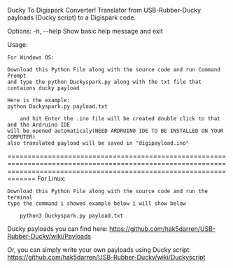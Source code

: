 Ducky To Digispark Converter!
Translator from USB-Rubber-Ducky payloads (Ducky script) to a Digispark code.

Options:
  -h, --help            Show basic help message and exit

Usage:

    For Windows OS:
    
    Download this Python File along with the source code and run Command Prompt
    and type the python Duckyspark.py along with the txt file that contaions ducky payload
    
    Here is the example:
    python Duckyspark.py payload.txt
    
		and hit Enter the .ino file will be created double click to that and the Ardruino IDE
    will be opened automaticaly(NEED ARDRUINO IDE TO BE INSTALLED ON YOUR COMPUTER)
    also translated payload will be saved in "digipayload.ino"
=========================================================================================================================================================================
    For Linux:
		
    Download this Python File along with the source code and run the terminal
    type the command i showed example below i will show below
    
		python3 Duckyspark.py payload.txt
    
Ducky payloads you can find here:
https://github.com/hak5darren/USB-Rubber-Ducky/wiki/Payloads

Or, you can simply write your own payloads using Ducky script:
https://github.com/hak5darren/USB-Rubber-Ducky/wiki/Duckyscript

